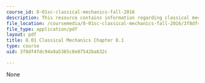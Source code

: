 ```yaml
---
course_id: 8-01sc-classical-mechanics-fall-2016
description: This resource contains information regarding classical mechanics.
file_location: /coursemedia/8-01sc-classical-mechanics-fall-2016/3f8df4fdc94a9a5365c8e07542ba632c_MIT8_01F16_chapter8.1.pdf
file_type: application/pdf
layout: pdf
title: 8.01 Classical Mechanics Chapter 8.1
type: course
uid: 3f8df4fdc94a9a5365c8e07542ba632c

---
```

None